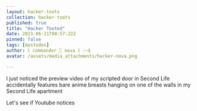 ```yaml
---
layout: hacker-toots
collection: hacker-toots
published: true
title: "Hacker Tooted"
date: 2023-06-21T00:57:22Z
pinned: false
tags: [mastodon]
author: ⸸ commander ░ nova ⸸ :~$
avatar: /assets/media_attachments/hacker-nova.png

---
```


<p>I just noticed the preview video of my scripted door in Second Life accidentally features bare anime breasts hanging on one of the walls in my Second Life apartment</p><p>Let&#39;s see if Youtube notices</p>


